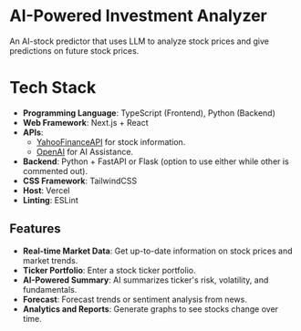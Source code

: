 # AI-Powered Investment Analyzer
An AI-stock predictor that uses LLM to analyze stock prices and give predictions on future stock prices.

# Tech Stack

-   **Programming Language**: TypeScript (Frontend), Python (Backend)
-   **Web Framework**: Next.js + React
-   **APIs**:
    -   [YahooFinanceAPI](https://developer.yahoo.com/api/) for stock information.
    -   [OpenAI](https://platform.openai.com/docs/overview) for AI Assistance.
-   **Backend**: Python + FastAPI or Flask (option to use either while other is commented out).
-   **CSS Framework**: TailwindCSS
-   **Host**: Vercel
-   **Linting**: ESLint

## Features

-   **Real-time Market Data**: Get up-to-date information on stock prices and market trends.
-   **Ticker Portfolio**: Enter a stock ticker portfolio.
-   **AI-Powered Summary**: AI summarizes ticker's risk, volatility, and fundamentals.
-   **Forecast**: Forecast trends or sentiment analysis from news.
-   **Analytics and Reports**: Generate graphs to see stocks change over time.
